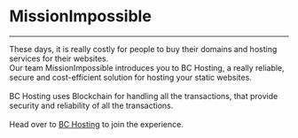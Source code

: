 # MissionImpossible
<hr>
These days, it is really costly for people to buy their domains and hosting services for their websites.<br>
Our team MissionImpossible introduces you to BC Hosting, a really reliable, secure and cost-efficient solution for hosting your static websites.
<br><br>
BC Hosting uses Blockchain for handling all the transactions, that provide security and reliability of all the transactions.
<br><br>
Head over to <a href="http://missionimpossible-hackabit.tech/">BC Hosting</a> to join the experience.
